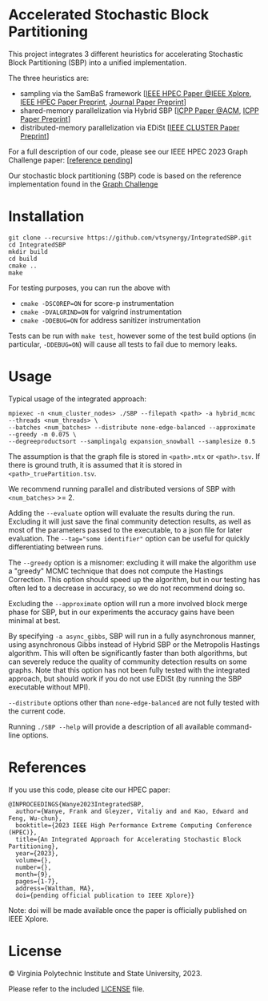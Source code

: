 # Accelerated Stochastic Block Partitioning

This project integrates 3 different heuristics for accelerating Stochastic Block Partitioning (SBP) into a unified implementation.

The three heuristics are:
- sampling via the SamBaS framework [[IEEE HPEC Paper @IEEE Xplore](https://doi-org.ezproxy.lib.vt.edu/10.1109/HPEC.2019.8916542), [IEEE HPEC Paper Preprint](http://synergy.cs.vt.edu/pubs/papers/wanye-fast-block-par-hpec19.pdf), [Journal Paper Preprint](https://arxiv.org/abs/2108.06651)]
- shared-memory parallelization via Hybrid SBP [[ICPP Paper @ACM](https://doi.org/10.1145/3545008.3545058), [ICPP Paper Preprint](http://synergy.cs.vt.edu/pubs/papers/wanye-hybrid-sbp-icpp2022.pdf)]
- distributed-memory parallelization via EDiSt [[IEEE CLUSTER Paper Preprint](https://arxiv.org/abs/2305.18663)]

For a full description of our code, please see our IEEE HPEC 2023 Graph Challenge paper: [[reference pending]()]

Our stochastic block partitioning (SBP) code is based on the reference implementation found in the [Graph Challenge](http://graphchallenge.org)

# Installation

```
git clone --recursive https://github.com/vtsynergy/IntegratedSBP.git
cd IntegratedSBP
mkdir build
cd build
cmake ..
make
```

For testing purposes, you can run the above with 
- `cmake -DSCOREP=ON` for score-p instrumentation
- `cmake -DVALGRIND=ON` for valgrind instrumentation
- `cmake -DDEBUG=ON` for address sanitizer instrumentation

Tests can be run with `make test`, however some of the test build options (in particular, `-DDEBUG=ON`) will cause all tests to fail due to memory leaks.

# Usage

Typical usage of the integrated approach:
```
mpiexec -n <num_cluster_nodes> ./SBP --filepath <path> -a hybrid_mcmc --threads <num_threads> \
--batches <num_batches> --distribute none-edge-balanced --approximate --greedy -m 0.075 \
--degreeproductsort --samplingalg expansion_snowball --samplesize 0.5
```

The assumption is that the graph file is stored in `<path>.mtx` or `<path>.tsv`. If there is 
ground truth, it is assumed that it is stored in `<path>_truePartition.tsv`. 

We recommend running parallel and distributed versions of SBP with `<num_batches>` >= 2.

Adding the `--evaluate` option will evaluate the results during the run. Excluding it will 
just save the final community detection results, as well as most of the parameters passed to 
the executable, to a json file for later evaluation. The `--tag="some identifier"` option 
can be useful for quickly differentiating between runs.

The `--greedy` option is a misnomer: excluding it will make the algorithm use a "greedy" 
MCMC technique that does not compute the Hastings Correction. This option should speed up 
the algorithm, but in our testing has often led to a decrease in accuracy, so we do not 
recommend doing so.

Excluding the `--approximate` option will run a more involved block merge phase for SBP, but
in our experiments the accuracy gains have been minimal at best.

By specifying `-a async_gibbs`, SBP will run in a fully asynchronous manner, using 
asynchronous Gibbs instead of Hybrid SBP or the Metropolis Hastings algorithm. This will
often be significantly faster than both algorithms, but can severely reduce the quality of
community detection results on some graphs. Note that this option has not been fully tested
with the integrated approach, but should work if you do not use EDiSt (by running the SBP 
executable without MPI).

`--distribute` options other than `none-edge-balanced` are not fully tested with the current
code.

Running `./SBP --help` will provide a description of all available command-line options.

# References

If you use this code, please cite our HPEC paper:

```
@INPROCEEDINGS{Wanye2023IntegratedSBP,
  author={Wanye, Frank and Gleyzer, Vitaliy and and Kao, Edward and Feng, Wu-chun},
  booktitle={2023 IEEE High Performance Extreme Computing Conference (HPEC)}, 
  title={An Integrated Approach for Accelerating Stochastic Block Partitioning}, 
  year={2023},
  volume={},
  number={},
  month={9},
  pages={1-7},
  address={Waltham, MA},
  doi={pending official publication to IEEE Xplore}}
```

Note: doi will be made available once the paper is officially published on IEEE Xplore.

# License

&copy; Virginia Polytechnic Institute and State University, 2023.

Please refer to the included [LICENSE](./LICENSE) file.